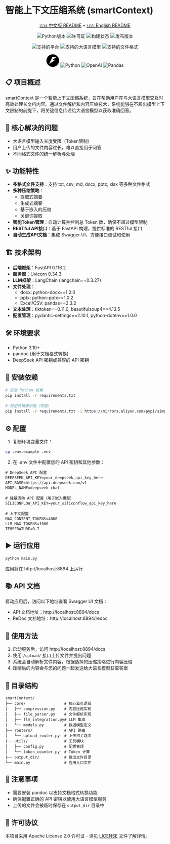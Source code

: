 # 智能上下文压缩系统 (smartContext)

<p align="center">
  <a href="README_CN.md">🇨🇳 中文版 README</a> •
  <a href="README.md">🇺🇸 English README</a>
</p>

<p align="center">
  <img src="https://img.shields.io/badge/Python-3.10+-blue.svg" alt="Python版本">
  <img src="https://img.shields.io/badge/许可证-Apache%202.0-green.svg" alt="许可证">
  <img src="https://img.shields.io/badge/构建-通过-brightgreen.svg" alt="构建状态">
  <img src="https://img.shields.io/badge/发布-v1.0.0-blue.svg" alt="发布版本">
</p>

<p align="center">
  <img src="https://img.shields.io/badge/平台-Windows%20%7C%20macOS%20%7C%20Linux-lightgrey.svg" alt="支持的平台">
  <img src="https://img.shields.io/badge/大语言模型-DeepSeek%20%7C%20兼容-orange.svg" alt="支持的大语言模型">
  <img src="https://img.shields.io/badge/文件格式-txt%20%7C%20csv%20%7C%20md%20%7C%20docx%20%7C%20pptx%20%7C%20xlsx-yellow.svg" alt="支持的文件格式">
</p>

<div align="center">
  <img src="https://raw.githubusercontent.com/simple-icons/simple-icons/develop/icons/fastapi.svg" width="40" height="40" alt="FastAPI">
  <img src="https://raw.githubusercontent.com/simple-icons/simple-icons/develop/icons/python.svg" width="40" height="40" alt="Python">
  <img src="https://raw.githubusercontent.com/simple-icons/simple-icons/develop/icons/openai.svg" width="40" height="40" alt="OpenAI">
  <img src="https://raw.githubusercontent.com/simple-icons/simple-icons/develop/icons/pandas.svg" width="40" height="40" alt="Pandas">
</div>

## 📋 项目概述

smartContext 是一个智能上下文压缩系统，旨在帮助用户在与大语言模型交互时高效处理长文档内容。通过文件解析和内容压缩技术，系统能够在不超出模型上下文限制的前提下，将关键信息传递给大语言模型以获取准确回答。

## 🎯 核心解决的问题

- 大语言模型输入长度受限（Token限制）
- 用户上传的文件内容过长，难以直接用于问答
- 不同格式文件的统一解析与处理

## ✨ 功能特性

- **多格式文件支持**：支持 txt, csv, md, docx, pptx, xlsx 等多种文件格式
- **多种压缩策略**：
  - 提取式摘要
  - 生成式摘要
  - 基于嵌入的压缩
  - 关键词提取
- **智能Token管理**：自动计算并控制总 Token 数，确保不超过模型限制
- **RESTful API接口**：基于 FastAPI 构建，提供标准的 RESTful 接口
- **自动生成API文档**：集成 Swagger UI，方便接口调试和使用

## 🏗️ 技术架构

- **后端框架**：FastAPI 0.116.2
- **服务器**：Uvicorn 0.34.3
- **LLM框架**：LangChain (langchain==0.3.27)
- **文件处理**：
  - docx: python-docx==1.2.0
  - pptx: python-pptx==1.0.2
  - Excel/CSV: pandas==2.3.2
- **文本处理**：tiktoken==0.11.0, beautifulsoup4==4.13.5
- **配置管理**：pydantic-settings==2.10.1, python-dotenv==1.0.0

## 🛠️ 环境要求

- Python 3.10+
- pandoc (用于文档格式转换)
- DeepSeek API 密钥或兼容的 API 密钥

## 🚀 安装依赖

```bash
# 安装 Python 依赖
pip install -r requirements.txt

# 阿里云镜像加速（可选）
pip install -r requirements.txt -i https://mirrors.aliyun.com/pypi/simple/
```

## ⚙️ 配置

1. 复制环境变量文件：
```bash
cp .env.example .env
```

2. 在 .env 文件中配置您的 API 密钥和其他参数：
```env
# DeepSeek API 配置
DEEPSEEK_API_KEY=your_deepseek_api_key_here
API_BASE=https://api.deepseek.com/v1
MODEL_NAME=deepseek-chat

# 硅基流动 API 配置（用于嵌入模型）
SILICONFLOW_API_KEY=your_siliconflow_api_key_here

# 上下文配置
MAX_CONTENT_TOKENS=4000
LLM_MAX_TOKENS=1000
TEMPERATURE=0.7
```

## ▶️ 运行应用

```bash
python main.py
```

应用将在 http://localhost:8894 上运行

## 📚 API 文档

启动应用后，访问以下地址查看 Swagger UI 文档：

- API 文档地址：http://localhost:8894/docs
- ReDoc 文档地址：http://localhost:8894/redoc

## 📖 使用方法

1. 启动服务后，访问 http://localhost:8894/docs
2. 使用 `/upload/` 接口上传文件并提出问题
3. 系统会自动解析文件内容，根据选择的压缩策略进行内容压缩
4. 压缩后的内容会与您的问题一起发送给大语言模型获取答案

## 📁 目录结构

```
smartContext/
├── core/                 # 核心业务逻辑
│   ├── compression.py    # 内容压缩实现
│   ├── file_parser.py    # 文件解析实现
│   ├── llm_integration.py# LLM 集成
│   └── models.py         # 数据模型定义
├── routers/              # API 路由
│   └── upload_router.py  # 上传相关路由
├── utils/                # 工具模块
│   ├── config.py         # 配置管理
│   └── token_counter.py  # Token 计算
├── output_dir/           # 输出文件目录
└── main.py               # 应用入口文件
```

## 📝 注意事项

- 需要安装 pandoc 以支持文档格式转换功能
- 确保配置正确的 API 密钥以使用大语言模型服务
- 上传的文件会被临时保存在 `output_dir` 目录中

## 📄 许可协议

本项目采用 Apache License 2.0 许可证 - 详见 [LICENSE](LICENSE) 文件了解详情。